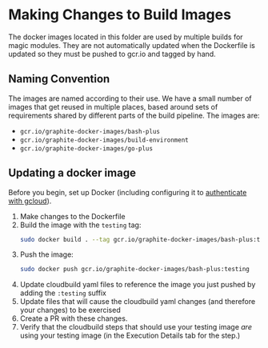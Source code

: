 # Making Changes to Build Images
The docker images located in this folder are used by multiple builds for magic modules. They are not automatically updated when the Dockerfile is updated so they must be pushed to gcr.io and tagged by hand.

## Naming Convention

The images are named according to their use. We have a small number of images that get reused in multiple places, based around sets of requirements shared by different parts of the build pipeline. The images are:

- `gcr.io/graphite-docker-images/bash-plus`
- `gcr.io/graphite-docker-images/build-environment`
- `gcr.io/graphite-docker-images/go-plus`

## Updating a docker image

Before you begin, set up Docker (including configuring it to [authenticate with gcloud](https://cloud.google.com/container-registry/docs/advanced-authentication#gcloud-helper)).

1. Make changes to the Dockerfile
2. Build the image with the `testing` tag:
   ```bash
   sudo docker build . --tag gcr.io/graphite-docker-images/bash-plus:testing
   ```
3. Push the image:
   ```bash
   sudo docker push gcr.io/graphite-docker-images/bash-plus:testing
   ```
4. Update cloudbuild yaml files to reference the image you just pushed by adding the `:testing` suffix
5. Update files that will cause the cloudbuild yaml changes (and therefore your changes) to be exercised
6. Create a PR with these changes.
7. Verify that the cloudbuild steps that should use your testing image _are_ using your testing image (in the Execution Details tab for the step.)
